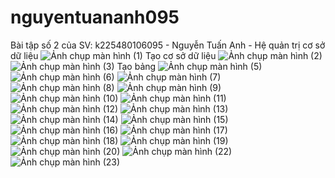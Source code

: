 # nguyentuananh095
Bài tập số 2 của SV: k225480106095 - Nguyễn Tuấn Anh - Hệ quản trị cơ sở dữ liệu
![Ảnh chụp màn hình (1)](https://github.com/user-attachments/assets/75c5666c-e755-42f5-83f0-aa404d7c14a9)
Tạo cơ sở dữ liệu
![Ảnh chụp màn hình (2)](https://github.com/user-attachments/assets/b0d863c6-32b7-4422-bd55-17955c07fa8a)
![Ảnh chụp màn hình (3)](https://github.com/user-attachments/assets/bf9add93-c994-4185-a92c-27efd8cf430b)
Tạo bảng
![Ảnh chụp màn hình (5)](https://github.com/user-attachments/assets/e2d5bce9-862b-4172-830d-c840d6aee0ec)
![Ảnh chụp màn hình (6)](https://github.com/user-attachments/assets/47fc9269-dd9d-42f4-904c-65cb28035326)
![Ảnh chụp màn hình (7)](https://github.com/user-attachments/assets/69b3a972-76ed-40d0-9919-531f74bc0521)
![Ảnh chụp màn hình (8)](https://github.com/user-attachments/assets/4df07dff-82e1-4709-842b-6add781e72ff)
![Ảnh chụp màn hình (9)](https://github.com/user-attachments/assets/0f4b7533-8e1c-41d7-8433-77c83814fff9)
![Ảnh chụp màn hình (10)](https://github.com/user-attachments/assets/1e1490a6-4799-4990-bde6-d24c056341a0)
![Ảnh chụp màn hình (11)](https://github.com/user-attachments/assets/1075b589-1ffc-4dd3-a784-8cff6f83562f)
![Ảnh chụp màn hình (12)](https://github.com/user-attachments/assets/1f8b0fd2-df57-4422-96a2-b5fbba969bb6)
![Ảnh chụp màn hình (13)](https://github.com/user-attachments/assets/11652d04-139f-4439-af1d-992ddb1013c1)
![Ảnh chụp màn hình (14)](https://github.com/user-attachments/assets/be1f84f8-1606-4fb0-b9bb-7b0ce3c47970)
![Ảnh chụp màn hình (15)](https://github.com/user-attachments/assets/1dc35100-47a5-4afb-9f9d-576ca8cdb446)
![Ảnh chụp màn hình (16)](https://github.com/user-attachments/assets/9aebcdc1-25b1-4681-9d2b-1dd81be79237)
![Ảnh chụp màn hình (17)](https://github.com/user-attachments/assets/9187a8cd-e3a2-4772-8504-f5f49604b1e6)
![Ảnh chụp màn hình (18)](https://github.com/user-attachments/assets/0e00f9db-e2b0-40a7-9481-61d6b70b9d3f)
![Ảnh chụp màn hình (19)](https://github.com/user-attachments/assets/d257f659-3c83-43b5-bc75-9ce833fc2bc5)
![Ảnh chụp màn hình (20)](https://github.com/user-attachments/assets/28b30baf-ba5b-48cd-9f8c-6e0ab2d57bf7)
![Ảnh chụp màn hình (22)](https://github.com/user-attachments/assets/a69876b2-95d6-4813-a948-ad78ddaa4ce1)
![Ảnh chụp màn hình (23)](https://github.com/user-attachments/assets/eadf0156-2afb-4ae6-8192-077bb49d05cc)
